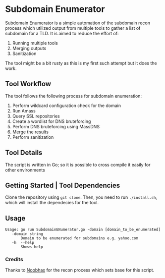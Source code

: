 # Subdomain Enumerator
Subdomain Enumerator is a simple automation of the subdomain recon process which utilized output from multiple tools to gather a list of subdomain for a TLD. It is aimed to reduce the effort of:

1) Running multiple tools
2) Merging outputs
3) Sanitization

The tool might be a bit rusty as this is my first such attempt but it does the work.

## Tool Workflow
The tool follows the following process for subdomain enumeration:

1) Perform wildcard configuration check for the domain
2) Run Amass
3) Query SSL repositories
4) Create a wordlist for DNS bruteforcing
5) Perform DNS bruteforcing using MassDNS
6) Merge the results 
7) Perform sanitization

## Tool Details
The script is written in Go; so it is possible to cross compile it easily for other environments

## Getting Started | Tool Dependencies
Clone the repository using `git clone`. Then, you need to run `./install.sh`, which will install the dependecies for the tool.

## Usage

```
Usage: go run SubdomainENumerator.go -domain [domain_to_be_enumerated]
   -domain string
       Domain to be enumerated for subdomains e.g. yahoo.com
   -h  --help   
       Shows help
```
### Credits
Thanks to [Noobhax](https://medium.com/@noobhax/my-recon-process-dns-enumeration-d0e288f81a8a) for the recon process which sets base for this script.
